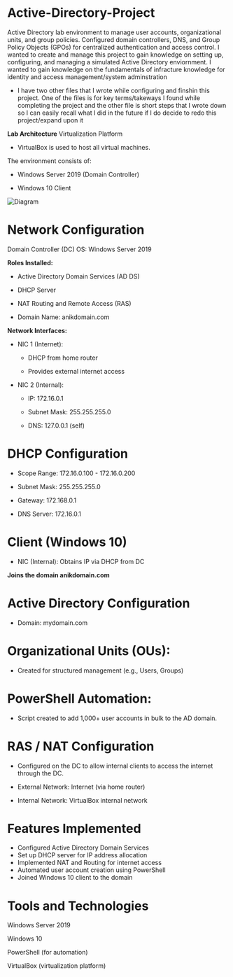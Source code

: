 # Active-Directory-Project
Active Directory lab environment to manage user accounts, organizational units, and group policies. Configured domain controllers, DNS, and Group Policy Objects (GPOs) for centralized authentication and access control. I wanted to create and manage this project to gain knowledge on setting up, configuring, and managing a simulated Active Directory enviornment. I wanted to gain knowledge on the fundamentals of infracture knowledge for identity and access management/system adminstration
  - I have two other files that I wrote while configuring and finshin this project. One of the files is for key terms/takeways I found while completing the project and the other file is short steps that I wrote down so I can easily recall what I did in the future if
I do decide to redo this project/expand upon it

**Lab Architecture**
Virtualization Platform
-  VirtualBox is used to host all virtual machines.

The environment consists of:

  - Windows Server 2019 (Domain Controller)

  - Windows 10 Client

![Diagram](https://media.discordapp.net/attachments/645079991310090243/1399570555849670767/AD_Flow.png?ex=68897b27&is=688829a7&hm=c1a5fe94ae0056d443caaffaeb0ec62c94f7981c478596caef798d6c7af98208&=&format=webp&quality=lossless)

# Network Configuration
Domain Controller (DC)
OS: Windows Server 2019

**Roles Installed:**

  - Active Directory Domain Services (AD DS)

  - DHCP Server

  - NAT Routing and Remote Access (RAS)

  - Domain Name: anikdomain.com

**Network Interfaces:**

  - NIC 1 (Internet):

      - DHCP from home router

      - Provides external internet access

  - NIC 2 (Internal):

    - IP: 172.16.0.1

    - Subnet Mask: 255.255.255.0

    - DNS: 127.0.0.1 (self)

# DHCP Configuration 
  - Scope Range: 172.16.0.100 - 172.16.0.200
  
  - Subnet Mask: 255.255.255.0
    
  - Gateway: 172.168.0.1
    
  - DNS Server: 172.16.0.1

# Client (Windows 10)

  - NIC (Internal): Obtains IP via DHCP from DC

**Joins the domain anikdomain.com**

# Active Directory Configuration
  - Domain: mydomain.com

# Organizational Units (OUs):

  - Created for structured management (e.g., Users, Groups)

# PowerShell Automation:

  - Script created to add 1,000+ user accounts in bulk to the AD domain.

# RAS / NAT Configuration
  - Configured on the DC to allow internal clients to access the internet through the DC.

  - External Network: Internet (via home router)

  - Internal Network: VirtualBox internal network

# Features Implemented 
  - Configured Active Directory Domain Services
  - Set up DHCP server for IP address allocation
  - Implemented NAT and Routing for internet access
  - Automated user account creation using PowerShell
  - Joined Windows 10 client to the domain

# Tools and Technologies
Windows Server 2019

Windows 10

PowerShell (for automation)

VirtualBox (virtualization platform)



